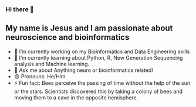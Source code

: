 ### Hi there 👋
## My name is Jesus and I am passionate about neuroscience and bioinformatics

- 🔭 I’m currently working on my Bioinformatics and Data Engineering skills
- 🌱 I’m currently learning about Python, R, New Generation Sequencing analysis and Machine learning.
- 💬 Ask me about Anything neuro or bioinformatics related!
- 😄 Pronouns: He/Him
- ⚡ Fun fact: Bees perceive the passing of time without the help of the sun or the stars. Scientists discovered this by taking a colony of bees and moving them to a cave in the opposite hemisphere.

<!--
**JesusGF1/JesusGF1** is a ✨ _special_ ✨ repository because its `README.md` (this file) appears on your GitHub profile.

Here are some ideas to get you started:

- 🔭 I’m currently working on ...
- 🌱 I’m currently learning ...
- 👯 I’m looking to collaborate on ...
- 🤔 I’m looking for help with ...
- 💬 Ask me about ...
- 📫 How to reach me: ...
- 😄 Pronouns: ...
- ⚡ Fun fact: ...
-->

